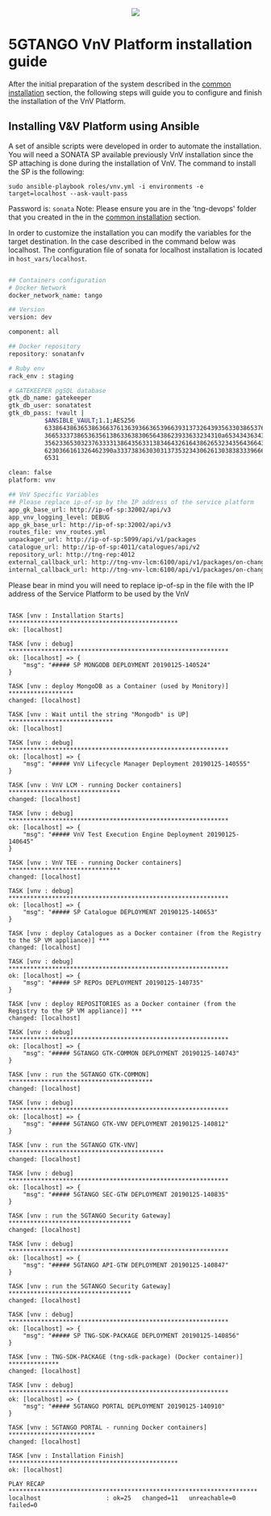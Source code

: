 <p align="center"><img src="https://github.com/sonata-nfv/tng-api-gtw/wiki/images/sonata-5gtango-logo-500px.png" /></p>

# 5GTANGO VnV Platform installation guide

After the initial preparation of the system described in the [common installation](/common-installation.md) section, the following steps will guide you to configure and finish the installation of the VnV Platform.

## Installing V&V Platform using Ansible

A set of ansible scripts were developed in order to automate the installation. You will need a SONATA SP available previously VnV installation since the SP attaching is done during the installation of VnV. The command to install the SP is the following:

`sudo ansible-playbook roles/vnv.yml -i environments -e target=localhost --ask-vault-pass`

Password is: `sonata`
Note: Please ensure you are in the 'tng-devops' folder that you created in the in the [common installation](/common-installation.md) section.

In order to customize the installation you can modify the variables for the target destination. In the case described in the command below was localhost. The configuration file of sonata for localhost installation is located in `host_vars/localhost`.

```bash

## Containers configuration
# Docker Network
docker_network_name: tango

## Version
version: dev

component: all

## Docker repository
repository: sonatanfv

# Ruby env
rack_env : staging

# GATEKEEPER pgSQL database
gtk_db_name: gatekeeper
gtk_db_user: sonatatest
gtk_db_pass: !vault |
          $ANSIBLE_VAULT;1.1;AES256
          63386438636538636637613639366365396639313732643935633038653764393366343566626530
          3665333738653635613863363830656438623933633234310a653434363435656133393562343065
          35623365303237633331386435633138346432616438626532343564366437356338386565326539
          6230366161326462390a333738363030313735323430626130383833396663353064316433363930
          6531

clean: false
platform: vnv

## VnV Specific Variables
## Please replace ip-of-sp by the IP address of the service platform
app_gk_base_url: http://ip-of-sp:32002/api/v3
app_vnv_logging_level: DEBUG
app_gk_base_url: http://ip-of-sp:32002/api/v3
routes_file: vnv_routes.yml
unpackager_url: http://ip-of-sp:5099/api/v1/packages
catalogue_url: http://ip-of-sp:4011/catalogues/api/v2
repository_url: http://tng-rep:4012
external_callback_url: http://tng-vnv-lcm:6100/api/v1/packages/on-change
internal_callback_url: http://tng-vnv-lcm:6100/api/v1/packages/on-change

```

Please bear in mind you will need to replace ip-of-sp in the file with the IP address of the Service Platform to be used by the VnV

```

TASK [vnv : Installation Starts] ***********************************************
ok: [localhost]

TASK [vnv : debug] *************************************************************
ok: [localhost] => {
    "msg": "##### SP MONGODB DEPLOYMENT 20190125-140524"
}

TASK [vnv : deploy MongoDB as a Container (used by Monitory)] ******************
changed: [localhost]

TASK [vnv : Wait until the string "Mongodb" is UP] *****************************
ok: [localhost]

TASK [vnv : debug] *************************************************************
ok: [localhost] => {
    "msg": "##### VnV Lifecycle Manager Deployment 20190125-140555"
}

TASK [vnv : VnV LCM - running Docker containers] *******************************
changed: [localhost]

TASK [vnv : debug] *************************************************************
ok: [localhost] => {
    "msg": "##### VnV Test Execution Engine Deployment 20190125-140645"
}

TASK [vnv : VnV TEE - running Docker containers] *******************************
changed: [localhost]

TASK [vnv : debug] *************************************************************
ok: [localhost] => {
    "msg": "##### SP Catalogue DEPLOYMENT 20190125-140653"
}

TASK [vnv : deploy Catalogues as a Docker container (from the Registry to the SP VM appliance)] ***
changed: [localhost]

TASK [vnv : debug] *************************************************************
ok: [localhost] => {
    "msg": "##### SP REPOs DEPLOYMENT 20190125-140735"
}

TASK [vnv : deploy REPOSITORIES as a Docker container (from the Registry to the SP VM appliance)] ***
changed: [localhost]

TASK [vnv : debug] *************************************************************
ok: [localhost] => {
    "msg": "##### 5GTANGO GTK-COMMON DEPLOYMENT 20190125-140743"
}

TASK [vnv : run the 5GTANGO GTK-COMMON] ****************************************
changed: [localhost]

TASK [vnv : debug] *************************************************************
ok: [localhost] => {
    "msg": "##### 5GTANGO GTK-VNV DEPLOYMENT 20190125-140812"
}

TASK [vnv : run the 5GTANGO GTK-VNV] *******************************************
changed: [localhost]

TASK [vnv : debug] *************************************************************
ok: [localhost] => {
    "msg": "##### 5GTANGO SEC-GTW DEPLOYMENT 20190125-140835"
}

TASK [vnv : run the 5GTANGO Security Gateway] **********************************
changed: [localhost]

TASK [vnv : debug] *************************************************************
ok: [localhost] => {
    "msg": "##### 5GTANGO API-GTW DEPLOYMENT 20190125-140847"
}

TASK [vnv : run the 5GTANGO Security Gateway] **********************************
changed: [localhost]

TASK [vnv : debug] *************************************************************
ok: [localhost] => {
    "msg": "##### SP TNG-SDK-PACKAGE DEPLOYMENT 20190125-140856"
}

TASK [vnv : TNG-SDK-PACKAGE (tng-sdk-package) (Docker container)] **************
changed: [localhost]

TASK [vnv : debug] *************************************************************
ok: [localhost] => {
    "msg": "##### 5GTANGO PORTAL DEPLOYMENT 20190125-140910"
}

TASK [vnv : 5GTANGO PORTAL - running Docker containers] ************************
changed: [localhost]

TASK [vnv : Installation Finish] ***********************************************
ok: [localhost]

PLAY RECAP *********************************************************************
localhost                  : ok=25   changed=11   unreachable=0    failed=0
```
